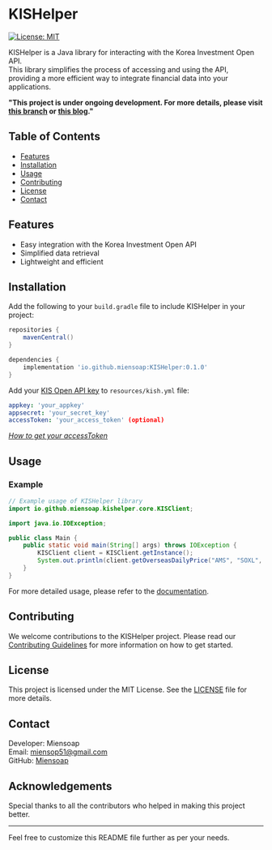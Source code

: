 # KISHelper
  
[![License: MIT](https://img.shields.io/badge/License-MIT-yellow.svg)](https://opensource.org/licenses/MIT)

KISHelper is a Java library for interacting with the Korea Investment Open API.  
This library simplifies the process of accessing and using the API,   
providing a more efficient way to integrate financial data into your applications.

**"This project is under ongoing development. For more details, please visit [this branch](https://github.com/Miensoap/KISHelper/tree/dev) or [this blog](https://miensoap.tistory.com/category/KISHelper)."**

## Table of Contents
- [Features](#features)
- [Installation](#installation)
- [Usage](#usage)
- [Contributing](#contributing)
- [License](#license)
- [Contact](#contact)

## Features
- Easy integration with the Korea Investment Open API
- Simplified data retrieval
- Lightweight and efficient

## Installation

Add the following to your `build.gradle` file to include KISHelper in your project:

```groovy
repositories {
    mavenCentral()
}

dependencies {
    implementation 'io.github.miensoap:KISHelper:0.1.0'
}
```

Add your [KIS Open API key](https://apiportal.koreainvestment.com/intro) to `resources/kish.yml` file:

```yaml
appkey: 'your_appkey'
appsecret: 'your_secret_key'
accessToken: 'your_access_token' (optional)
```
[*How to get your accessToken*](https://apiportal.koreainvestment.com/apiservice/oauth2#L_fa778c98-f68d-451e-8fff-b1c6bfe5cd30) 

## Usage

### Example

```java
// Example usage of KISHelper library
import io.github.miensoap.kishelper.core.KISClient;

import java.io.IOException;

public class Main {
    public static void main(String[] args) throws IOException {
        KISClient client = KISClient.getInstance();
        System.out.println(client.getOverseasDailyPrice("AMS", "SOXL", false).size());
    }
}
```

For more detailed usage, please refer to the [documentation](https://github.com/Miensoap/KISHelper.git).

## Contributing

We welcome contributions to the KISHelper project. Please read our [Contributing Guidelines](CONTRIBUTING.md) for more information on how to get started.

## License

This project is licensed under the MIT License. See the [LICENSE](LICENSE) file for more details.

## Contact

Developer: Miensoap  
Email: miensop51@gmail.com  
GitHub: [Miensoap](https://github.com/Miensoap)

## Acknowledgements

Special thanks to all the contributors who helped in making this project better.

---

Feel free to customize this README file further as per your needs.
